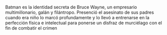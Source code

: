 Batman es la identidad secreta de Bruce Wayne, un empresario multimillonario, galán
y filántropo. Presenció el asesinato de sus padres cuando era niño lo marcó profundamente 
y lo llevó a entrenarse en la perfección física e intelectual para ponerse un disfraz de murciélago 
con el fin de combatir el crimen
